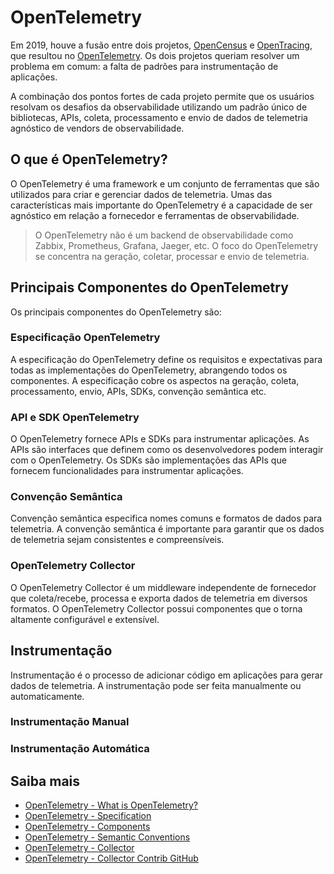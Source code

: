 # OpenTelemetry

Em 2019, houve a fusão entre dois projetos, [OpenCensus](https://opencensus.io/) e [OpenTracing](https://opentracing.io/), que resultou no [OpenTelemetry](https://opentelemetry.io/). Os dois projetos queriam resolver um problema em comum: a falta de padrões para instrumentação de aplicações.

A combinação dos pontos fortes de cada projeto permite que os usuários resolvam os desafios da observabilidade utilizando um padrão único de bibliotecas, APIs, coleta, processamento e envio de dados de telemetria agnóstico de vendors de observabilidade.

## O que é OpenTelemetry?

O OpenTelemetry é uma framework e um conjunto de ferramentas que são utilizados para criar e gerenciar dados de telemetria. Umas das características mais importante do OpenTelemetry é a capacidade de ser agnóstico em relação a fornecedor e ferramentas de observabilidade.

> O OpenTelemetry não é um backend de observabilidade como Zabbix, Prometheus, Grafana, Jaeger, etc. O foco do OpenTelemetry se concentra na geração, coletar, processar e envio de telemetria.

## Principais Componentes do OpenTelemetry

Os principais componentes do OpenTelemetry são:

### Especificação OpenTelemetry

A especificação do OpenTelemetry define os requisitos e expectativas para todas as implementações do OpenTelemetry, abrangendo todos os componentes. A especificação cobre os aspectos na geração, coleta, processamento, envio, APIs, SDKs, convenção semântica etc.

### API e SDK OpenTelemetry

O OpenTelemetry fornece APIs e SDKs para instrumentar aplicações. As APIs são interfaces que definem como os desenvolvedores podem interagir com o OpenTelemetry. Os SDKs são implementações das APIs que fornecem funcionalidades para instrumentar aplicações.

### Convenção Semântica

Convenção semântica especifica nomes comuns e formatos de dados para telemetria. A convenção semântica é importante para garantir que os dados de telemetria sejam consistentes e compreensíveis.

### OpenTelemetry Collector

O OpenTelemetry Collector é um middleware independente de fornecedor que coleta/recebe, processa e exporta dados de telemetria em diversos formatos. O OpenTelemetry Collector possui componentes que o torna altamente configurável e extensível.

## Instrumentação

Instrumentação é o processo de adicionar código em aplicações para gerar dados de telemetria. A instrumentação pode ser feita manualmente ou automaticamente.

### Instrumentação Manual

### Instrumentação Automática

## Saiba mais

- [OpenTelemetry - What is OpenTelemetry?](https://opentelemetry.io/pt/docs/what-is-opentelemetry/)
- [OpenTelemetry - Specification](https://opentelemetry.io/docs/specification/)
- [OpenTelemetry - Components](https://opentelemetry.io/pt/docs/concepts/components/)
- [OpenTelemetry - Semantic Conventions](https://opentelemetry.io/pt/docs/concepts/semantic-conventions/)
- [OpenTelemetry - Collector](https://opentelemetry.io/pt/docs/collector/)
- [OpenTelemetry - Collector Contrib GitHub](https://github.com/open-telemetry/opentelemetry-collector-contrib)
